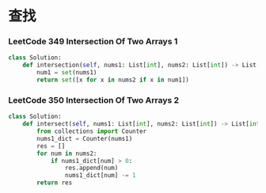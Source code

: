 # 查找

### LeetCode 349 Intersection Of Two Arrays 1

```python
class Solution:
    def intersection(self, nums1: List[int], nums2: List[int]) -> List[int]:
        num1 = set(nums1)
        return set([x for x in nums2 if x in num1])
```

### LeetCode 350 Intersection Of Two Arrays 2

```python
class Solution:
    def intersect(self, nums1: List[int], nums2: List[int]) -> List[int]:
        from collections import Counter
        nums1_dict = Counter(nums1)
        res = []
        for num in nums2:
            if nums1_dict[num] > 0:
                res.append(num)
                nums1_dict[num] -= 1
        return res
```


